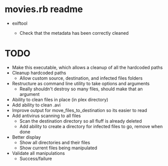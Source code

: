 # movies.rb readme
- exiftool <filename>
  - Check that the metadata has been correctly cleaned

# TODO
- Make this executable, which allows a cleanup of all the hardcoded paths
- Cleanup hardcoded paths
  - Allow custom source, destination, and infected files folders
- Restructure as command line utility to take options and arguments
  - Really shouldn't destroy so many files, should make that an argument
- Ability to clean files in place (in plex directory)
- Add ability to clean .avi
- Improve output for move_files_to_destination so its easier to read 
- Add antivirus scanning to all files 
  - Scan the destination directory so all fluff is already deleted
  - Add ability to create a directory for infected files to go, remove when done
- Better display
  - Show all directories and their files
  - Show current files being manipulated
- Validate all manipulations
  - Success/failure